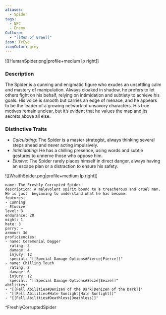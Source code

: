 ```yaml
---
aliases:
  - Spider
tags:
  - NPC
  - Enemy
Culture:
  - "[[Men of Bree]]"
icon: TrEye
iconColor: grey
---
```

![[HumanSpider.png|profile+medium lp right]]
### Description
The Spider is a cunning and enigmatic figure who exudes an unsettling calm and mastery of manipulation. Always cloaked in shadow, he prefers to let others fight on his behalf, relying on intimidation and subtlety to achieve his goals. His voice is smooth but carries an edge of menace, and he appears to be the leader of a growing network of unsavory characters. His true motives remain unclear, but it’s evident that he values the map and its secrets above all else.

### Distinctive Traits
- *Calculating:*  The Spider is a master strategist, always thinking several steps ahead and never acting impulsively.
- *Intimidating:*  He has a chilling presence, using words and subtle gestures to unnerve those who oppose him.
- *Elusive:*  The Spider rarely places himself in direct danger, always having an escape plan or a distraction to ensure his safety.

![[WraithSpider.png|profile+medium lp right]]

```tor2e
name: The Freshly Corrupted Spider
description: A malevolent spirit bound to a treacherous and cruel man. He is just  beginning to understand what he has become.
features:
- Cunning
- Elusive
level: 3
endurance: 20
might: 1
hate: 3
parry: —
armour: 3d
proficiencies:
- name: Ceremonial Dagger
  rating: 3
  damage: 4
  injury: 12
  special: "[[Special Damage Options#Pierce|Pierce]]"
- name: Chilling Touch
  rating: 2
  damage: 6
  injury: 12
  special: "[[Special Damage Options#Seize|Seize]]"
abilities:
- "[[Fell Abilities#Denizen of the Dark|Denizen of the Dark]]"
- "[[Fell Abilities#Hate Sunlight|Hate Sunlight]]"
- "[[Fell Abilities#Deathless|Deathless]]"

```

^FreshlyCorruptedSpider

